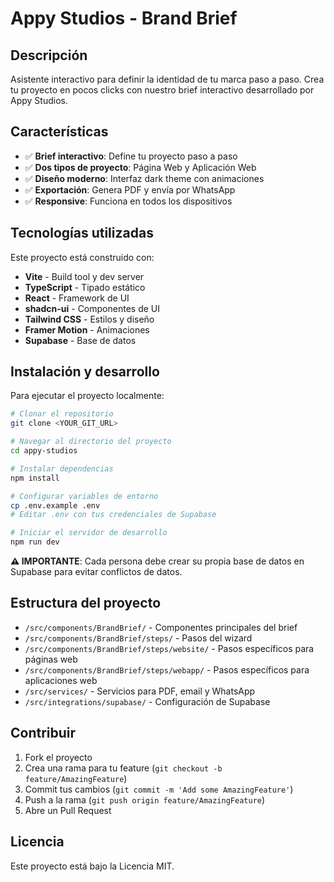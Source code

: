 # Appy Studios - Brand Brief

## Descripción

Asistente interactivo para definir la identidad de tu marca paso a paso. Crea tu proyecto en pocos clicks con nuestro brief interactivo desarrollado por Appy Studios.

## Características

- ✅ **Brief interactivo**: Define tu proyecto paso a paso
- ✅ **Dos tipos de proyecto**: Página Web y Aplicación Web
- ✅ **Diseño moderno**: Interfaz dark theme con animaciones
- ✅ **Exportación**: Genera PDF y envía por WhatsApp
- ✅ **Responsive**: Funciona en todos los dispositivos

## Tecnologías utilizadas

Este proyecto está construido con:

- **Vite** - Build tool y dev server
- **TypeScript** - Tipado estático
- **React** - Framework de UI
- **shadcn-ui** - Componentes de UI
- **Tailwind CSS** - Estilos y diseño
- **Framer Motion** - Animaciones
- **Supabase** - Base de datos

## Instalación y desarrollo

Para ejecutar el proyecto localmente:

```sh
# Clonar el repositorio
git clone <YOUR_GIT_URL>

# Navegar al directorio del proyecto
cd appy-studios

# Instalar dependencias
npm install

# Configurar variables de entorno
cp .env.example .env
# Editar .env con tus credenciales de Supabase

# Iniciar el servidor de desarrollo
npm run dev
```

**⚠️ IMPORTANTE**: Cada persona debe crear su propia base de datos en Supabase para evitar conflictos de datos.

## Estructura del proyecto

- `/src/components/BrandBrief/` - Componentes principales del brief
- `/src/components/BrandBrief/steps/` - Pasos del wizard
- `/src/components/BrandBrief/steps/website/` - Pasos específicos para páginas web
- `/src/components/BrandBrief/steps/webapp/` - Pasos específicos para aplicaciones web
- `/src/services/` - Servicios para PDF, email y WhatsApp
- `/src/integrations/supabase/` - Configuración de Supabase

## Contribuir

1. Fork el proyecto
2. Crea una rama para tu feature (`git checkout -b feature/AmazingFeature`)
3. Commit tus cambios (`git commit -m 'Add some AmazingFeature'`)
4. Push a la rama (`git push origin feature/AmazingFeature`)
5. Abre un Pull Request

## Licencia

Este proyecto está bajo la Licencia MIT.
